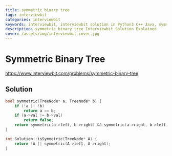```yaml
---
title: symmetric binary tree
tags: interviewbit
categories: interviewbit
keywords: interviewbit, interviewbit solution in Python3 C++ Java, symmetric binary tree solution
description: symmetric binary tree Interviewbit Solution Explained
cover: /assets/img/interviewbit-cover.jpg
---
```


# Symmetric Binary Tree

https://www.interviewbit.com/problems/symmetric-binary-tree


## Solution

```cpp
bool symmetric(TreeNode* a, TreeNode* b) {
    if (!a || !b)
        return a == b;
    if (a->val != b->val)
        return false;
    return symmetric(a->left, b->right) && symmetric(a->right, b->left);
}

int Solution::isSymmetric(TreeNode* A) {
    return !A || symmetric(A->left, A->right);
}

```